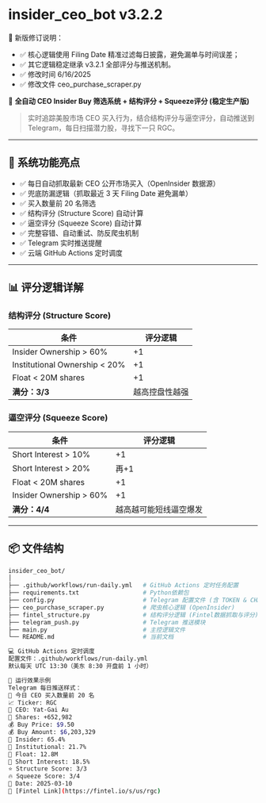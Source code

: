 # insider_ceo_bot v3.2.2




🚀 新版修订说明：
- ✅ 核心逻辑使用 Filing Date 精准过滤每日披露，避免漏单与时间误差；
- ✅ 其它逻辑稳定继承 v3.2.1 全部评分与推送机制。
- ✅ 修改时间 6/16/2025
- ✅ 修改文件 ceo_purchase_scraper.py



🚀 **全自动 CEO Insider Buy 筛选系统 + 结构评分 + Squeeze评分 (稳定生产版)**

> 实时追踪美股市场 CEO 买入行为，结合结构评分与逼空评分，自动推送到 Telegram，每日扫描潜力股，寻找下一只 RGC。

---

## 🌟 系统功能亮点

- ✅ 每日自动抓取最新 CEO 公开市场买入（OpenInsider 数据源）
- ✅ 兜底防漏逻辑（抓取最近 3 天 Filing Date 避免漏单）
- ✅ 买入数量前 20 名筛选
- ✅ 结构评分 (Structure Score) 自动计算
- ✅ 逼空评分 (Squeeze Score) 自动计算
- ✅ 完整容错、自动重试、防反爬虫机制
- ✅ Telegram 实时推送提醒
- ✅ 云端 GitHub Actions 定时调度

---

## 📊 评分逻辑详解

### 结构评分 (Structure Score)

| 条件 | 评分逻辑 |
|--|--|
| Insider Ownership > 60% | +1 |
| Institutional Ownership < 20% | +1 |
| Float < 20M shares | +1 |
| **满分：3/3** | 越高控盘性越强 |

### 逼空评分 (Squeeze Score)

| 条件 | 评分逻辑 |
|--|--|
| Short Interest > 10% | +1 |
| Short Interest > 20% | 再+1 |
| Float < 20M shares | +1 |
| Insider Ownership > 60% | +1 |
| **满分：4/4** | 越高越可能短线逼空爆发 |

---

## 📦 文件结构

```bash
insider_ceo_bot/
│
├── .github/workflows/run-daily.yml   # GitHub Actions 定时任务配置
├── requirements.txt                  # Python依赖包
├── config.py                         # Telegram 配置文件 (含 TOKEN & CHAT_ID)
├── ceo_purchase_scraper.py           # 爬虫核心逻辑 (OpenInsider)
├── fintel_structure.py               # 结构评分逻辑 (Fintel数据抓取与评分)
├── telegram_push.py                  # Telegram 推送模块
├── main.py                           # 主控逻辑文件
└── README.md                         # 当前文档

💻 GitHub Actions 定时调度
配置文件：.github/workflows/run-daily.yml
默认每天 UTC 13:30（美东 8:30 开盘前 1 小时）

🚀 运行效果示例
Telegram 每日推送样式：
🚨 今日 CEO 买入数量前 20 名
📈 Ticker: RGC
👤 CEO: Yat-Gai Au
🧮 Shares: +652,982
💰 Buy Price: $9.50
💰 Buy Amount: $6,203,329
🏦 Insider: 65.4%
🏦 Institutional: 21.7%
🧮 Float: 12.8M
🔻 Short Interest: 18.5%
⭐ Structure Score: 3/3
🔥 Squeeze Score: 3/4
📅 Date: 2025-03-10
🔗 [Fintel Link](https://fintel.io/s/us/rgc)

